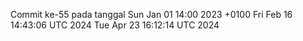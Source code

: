 Commit ke-55 pada tanggal Sun Jan 01 14:00 2023 +0100
Fri Feb 16 14:43:06 UTC 2024
Tue Apr 23 16:12:14 UTC 2024
